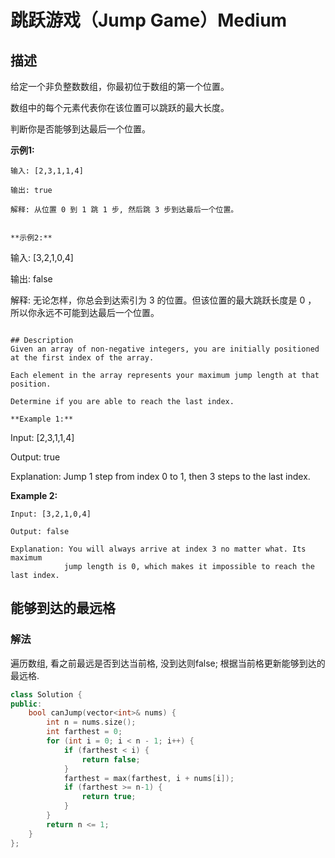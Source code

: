 # 跳跃游戏（Jump Game）Medium
## 描述
给定一个非负整数数组，你最初位于数组的第一个位置。

数组中的每个元素代表你在该位置可以跳跃的最大长度。

判断你是否能够到达最后一个位置。

**示例1:**
```
输入: [2,3,1,1,4]

输出: true

解释: 从位置 0 到 1 跳 1 步, 然后跳 3 步到达最后一个位置。


**示例2:**
```
输入: [3,2,1,0,4]

输出: false

解释: 无论怎样，你总会到达索引为 3 的位置。但该位置的最大跳跃长度是 0 ， 所以你永远不可能到达最后一个位置。
```

## Description
Given an array of non-negative integers, you are initially positioned at the first index of the array.

Each element in the array represents your maximum jump length at that position.

Determine if you are able to reach the last index.

**Example 1:**
```
Input: [2,3,1,1,4]

Output: true

Explanation: Jump 1 step from index 0 to 1, then 3 steps to the last index.


**Example 2:**
```
Input: [3,2,1,0,4]

Output: false

Explanation: You will always arrive at index 3 no matter what. Its maximum
            jump length is 0, which makes it impossible to reach the last index.
```


## 能够到达的最远格
### 解法
遍历数组, 看之前最远是否到达当前格, 没到达则false; 根据当前格更新能够到达的最远格.

```c++
class Solution {
public:
    bool canJump(vector<int>& nums) {
        int n = nums.size();
        int farthest = 0;
        for (int i = 0; i < n - 1; i++) {
            if (farthest < i) {
                return false;
            }
            farthest = max(farthest, i + nums[i]);
            if (farthest >= n-1) {
                return true;
            }
        }
        return n <= 1;
    }
};
```
